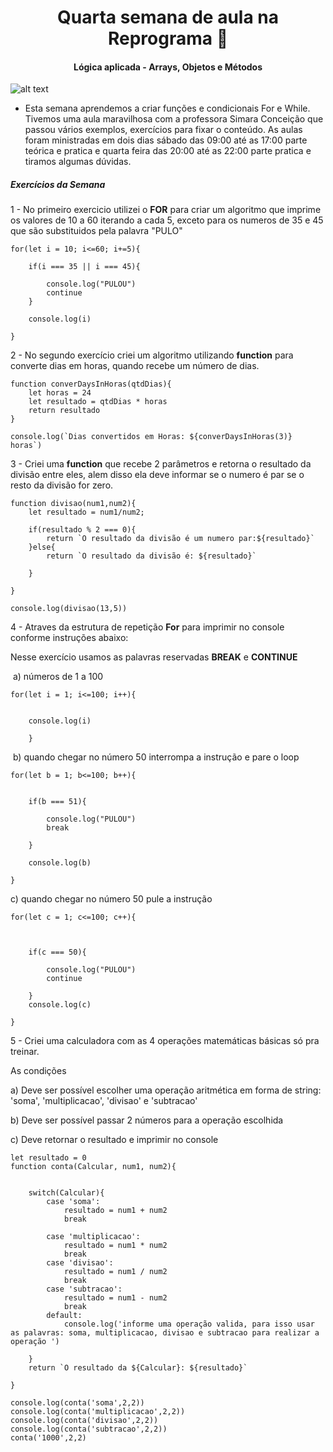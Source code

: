 <h1 align="center"> Quarta semana de aula na Reprograma 🚀 </h1>

<h4 align="center">  Lógica aplicada - Arrays, Objetos e Métodos  </h4>

![alt text ](https://acegif.com/wp-content/uploads/cat-typing-1.gif)



-  Esta semana aprendemos a criar funções e condicionais For e While. Tivemos uma aula maravilhosa com a professora Simara Conceição que passou vários exemplos, exercícios para fixar o conteúdo. As aulas foram ministradas em dois dias sábado das 09:00 até as 17:00 parte teórica e pratica e quarta feira das 20:00 até as 22:00 parte pratica e tiramos algumas dúvidas.



<h5> Exercícios da Semana</h5>

1 - No primeiro exercicio utilizei o **FOR** para criar um algoritmo que imprime os valores de 10 a 60 iterando a cada 5, exceto para os numeros de 35 e 45 que são substituidos pela palavra "PULO"

```
for(let i = 10; i<=60; i+=5){

    if(i === 35 || i === 45){
    
        console.log("PULOU")
        continue
    } 
    
    console.log(i)

}
```



2 - No segundo exercício criei um algoritmo utilizando **function** para converte dias em horas, quando recebe um número de dias.

```
function converDaysInHoras(qtdDias){
    let horas = 24
    let resultado = qtdDias * horas
    return resultado
}

console.log(`Dias convertidos em Horas: ${converDaysInHoras(3)} horas`)
```



3 - Criei uma **function** que recebe 2 parâmetros e retorna o resultado da divisão entre eles, alem disso ela deve informar se o numero é par se o resto da divisão for zero.

```
function divisao(num1,num2){
    let resultado = num1/num2;

    if(resultado % 2 === 0){
        return `O resultado da divisão é um numero par:${resultado}`
    }else{
        return `O resultado da divisão é: ${resultado}`
    
    }

}

console.log(divisao(13,5))
```



4 - Atraves da estrutura de repetição **For** para imprimir no console conforme instruções abaixo: 

Nesse exercício usamos as palavras reservadas **BREAK** e **CONTINUE**

​    a) números de 1 a 100  

```
for(let i = 1; i<=100; i++){
    

    console.log(i)
        
    }
```



​    b) quando chegar no número 50 interrompa a instrução e pare o loop 

```
for(let b = 1; b<=100; b++){
    

    if(b === 51){
    
        console.log("PULOU")
        break
    
    } 
    
    console.log(b)

}

```



 c) quando chegar no número 50 pule a instrução 

```
for(let c = 1; c<=100; c++){
    
    

    if(c === 50){
    
        console.log("PULOU")
        continue
        
    } 
    console.log(c)

}
```

5 - Criei uma calculadora com as 4 operações matemáticas básicas só pra treinar.

As condições

a) Deve ser possível escolher uma operação aritmética em forma de string: 'soma', 'multiplicacao', 'divisao' e 'subtracao'

b) Deve ser possível passar 2 números para a operação escolhida

c) Deve retornar o resultado e imprimir no console

```
let resultado = 0
function conta(Calcular, num1, num2){
    

    switch(Calcular){
        case 'soma':
            resultado = num1 + num2
            break
        
        case 'multiplicacao':
            resultado = num1 * num2
            break
        case 'divisao':
            resultado = num1 / num2
            break
        case 'subtracao':
            resultado = num1 - num2
            break
        default:
            console.log('informe uma operação valida, para isso usar as palavras: soma, multiplicacao, divisao e subtracao para realizar a operação ') 

    }
    return `O resultado da ${Calcular}: ${resultado}`

}

console.log(conta('soma',2,2))
console.log(conta('multiplicacao',2,2))
console.log(conta('divisao',2,2))
console.log(conta('subtracao',2,2))
conta('1000',2,2)
```

